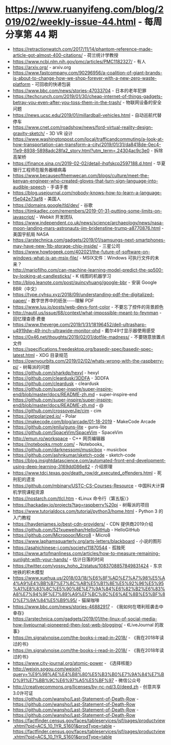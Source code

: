 # https://www.ruanyifeng.com/blog/2019/02/weekly-issue-44.html - 每周分享第 44 期

- https://retractionwatch.com/2017/11/14/phantom-reference-made-article-got-almost-400-citations/ - 荷兰统计学教授
- https://www.ncbi.nlm.nih.gov/pmc/articles/PMC1182327/ - 有人
- https://arxiv.org/ - arxiv.org
- https://www.fastcompany.com/90296956/a-coalition-of-giant-brands-is-about-to-change-how-we-shop-forever-with-a-new-zero-waste-platform - 可回收的快递包装
- https://www.bbc.com/news/stories-47033704 - 日本的老年犯罪
- https://techcrunch.com/2019/01/30/cheap-internet-of-things-gadgets-betray-you-even-after-you-toss-them-in-the-trash/ - 物联网设备的安全问题
- https://news.ucsc.edu/2019/01/millardball-vehicles.html - 自动巡航代替停车
- https://www.cnet.com/roadshow/news/ford-virtual-reality-design-gravity-sketch/ - 3D VR 设计
- https://www.washingtonpost.com/local/trafficandcommuting/a-look-at-how-transportation-can-transform-a-city/2019/01/31/da8418de-0ec4-11e9-8938-5898adc28fa2_story.html?utm_term=.24304ac9c3e0 - 拆除高架桥
- https://finance.sina.cn/2019-02-02/detail-ihqfskcp2597188.d.html - 华夏银行工程师在服务器植病毒
- https://www.becauseofthemwecan.com/blogs/culture/meet-the-kenyan-engineer-who-created-gloves-that-turn-sign-language-into-audible-speech - 手语手套
- https://blog.usejournal.com/nobody-knows-how-to-learn-a-language-f5e042e73af8 - 美国人
- https://domains.google/tld/dev/ - 谷歌
- https://timkadlec.com/remembers/2019-01-31-putting-some-limits-on-javascript/ - Webkit 开发团队
- https://www.independent.co.uk/news/science/archaeology/news/nasa-moon-landing-mars-astronauts-jim-bridenstine-trump-a8770876.html - 美国宇航局 NASA
- https://arstechnica.com/gadgets/2019/01/samsungs-next-smartphones-may-have-new-1tb-storage-chip-inside/ - 三星公司
- https://www.howtogeek.com/402021/the-future-of-software-on-windows-what-is-an-msix-file/ - MSIX文件：Windows 可执行文件的未来？
- http://mariofilho.com/can-machine-learning-model-predict-the-sp500-by-looking-at-candlesticks/ - K 线图的机器学习
- http://blog.leanote.com/post/quincyhuang/google-bbr - 安装 Google BBR（中文）
- https://type.cyhsu.xyz/2018/09/understanding-pdf-the-digitalized-paper/ - 数字世界中的纸张----理解 PDF
- https://www.luu.io/posts/web-devs-font-color - 不要忘了控件的背景颜色
- http://nautil.us/issue/68/context/what-impossible-meant-to-feynman - 回忆理查德·费曼
- https://www.theverge.com/2019/1/31/18196452/dell-ultrasharp-u4919dw-49-inch-ultrawide-monitor-qhd - 戴尔49寸显示器使用感受
- https://0x46.net/thoughts/2019/02/01/dotfile-madness/ - 不要随意放置点文件
- https://specifications.freedesktop.org/basedir-spec/basedir-spec-latest.html - XDG 目录规范
- https://ownyourbits.com/2019/02/02/whats-wrong-with-the-raspberry-pi/ - 树莓派的问题
- https://github.com/sharkdp/hexyl - hexyl
- https://github.com/cleardusk/3DDFA - 3DDFA
- https://github.com/cleardusk - cleardusk
- https://github.com/super-inspire/super-inspire-end/blob/master/docs/README-zh.md - super-inspire-end
- https://github.com/super-inspire/super-inspire-end/blob/master/docs/README-zh.md - @
- https://github.com/crossoverJie/cim - cim
- https://getpolarized.io/ - Polar
- https://makecode.com/blog/arcade/01-18-2019 - MakeCode Arcade
- https://github.com/enilu/guns-lite - guns-lite
- https://github.com/SpaceVim/SpaceVim - SpaceVim
- http://emun.ro/workspace - C++ 网页编辑器
- https://notebooks.rmotr.com/ - Notebooks_
- https://github.com/darknessomi/musicbox - musicbox
- https://github.com/ashnkumar/sketch-code - sketch-code
- https://blog.insightdatascience.com/automated-front-end-development-using-deep-learning-3169dd086e82 - 介绍原理
- https://www.tdcj.texas.gov/death_row/dr_executed_offenders.html - 死刑犯的遗言
- https://github.com/mbinary/USTC-CS-Courses-Resource - 中国科大计算机学院课程资源
- https://nostarch.com/tlcl.htm - 《Linux 命令行（第五版）》
- https://hackaday.io/projects?tag=raspberry%20pi - 树莓派的项目
- https://www.tutorialdocs.com/tutorial/python3/home.html - Python 3 的入门教程
- https://haydenjames.io/best-cdn-providers/ - CDN 提供商2019介绍
- https://github.com/521xueweihan/HelloGitHub - HelloGitHub
- https://github.com/Micropoor/Micro8 - Micro8
- https://www.laphamsquarterly.org/arts-letters/blackboard - 小说的图形
- https://asahichinese-j.com/society/11870544 - 孤独死
- https://www.artofmanliness.com/articles/how-to-measure-remaining-sunlight-with-your-hands/ - 估计日落的时间
- https://twitter.com/yossy_hoho_2/status/1083708857849831424 - 东京地铁的积木模型
- https://www.xuehua.us/2018/03/18/%E6%8F%AD%E7%A7%98%E5%A4%A9%E4%BB%B7%E7%8C%AB%E5%B1%8E%E5%92%96%E5%95%A1%E8%83%8C%E5%90%8E%E7%9A%84%E6%82%B2%E6%83%A8%E7%94%9F%E7%89%A9%EF%BC%8C%E6%AE%8B%E5%BF%8D%E7%9A%84%E5%B9%95/ - 猫屎咖啡
- https://www.bbc.com/news/stories-46882917 - 《我如何在塔利班袭击中幸存》
- https://arstechnica.com/gadgets/2019/01/the-linux-of-social-media-how-livejournal-pioneered-then-lost-web-blogging/ - 《LiveJournal 的故事》
- https://m.signalvnoise.com/the-books-i-read-in-2018/ - 《我在2018年读过的书》
- https://m.signalvnoise.com/the-books-i-read-in-2018/ - 《我在2018年读过的书》
- https://www.city-journal.org/atomic-power - 《选择核能》
- http://weixin.sogou.com/weixin?query=%E9%98%AE%E4%B8%80%E5%B3%B0%E7%9A%84%E7%BD%91%E7%BB%9C%E6%97%A5%E5%BF%97 - 微信公众号
- http://creativecommons.org/licenses/by-nc-nd/3.0/deed.zh - 创意共享3.0许可证
- https://github.com/wansho/Last-Statement-of-Death-Row - https://github.com/wansho/Last-Statement-of-Death-Row
- https://github.com/wansho/Last-Statement-of-Death-Row - https://github.com/wansho/Last-Statement-of-Death-Row
- https://factfinder.census.gov/faces/tableservices/jsf/pages/productview.xhtml?pid=ACS_10_1YR_S1601&prodType=table - https://factfinder.census.gov/faces/tableservices/jsf/pages/productview.xhtml?pid=ACS_10_1YR_S1601&prodType=table